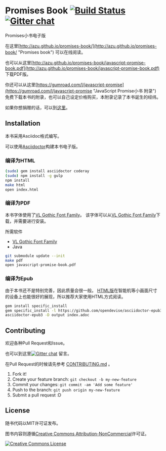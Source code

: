 # Promises Book [![Build Status](https://travis-ci.org/azu/promises-book.svg)](https://travis-ci.org/azu/promises-book) [![Gitter chat](https://badges.gitter.im/azu/promises-book.png)](https://gitter.im/azu/promises-book)

Promises小书电子版

在这里[http://azu.github.io/promises-book/](http://azu.github.io/promises-book/ "Promises book") 可以在线阅读。

也可以从这里[http://azu.github.io/promises-book/javascript-promise-book.pdf](http://azu.github.io/promises-book/javascript-promise-book.pdf) 下载PDF版。

你还可以从这里[https://gumroad.com/l/javascript-promise](https://gumroad.com/l/javascript-promise "JavaScript Promise小书 附录") 免费下载本书的附录，也可以自己设定价格购买，本附录记录了本书诞生的经纬。


如果你想捐赠的话，可以到[这里](https://gumroad.com/l/javascript-promise "JavaScript Promise小书 附录")。

## Installation

本书采用Asciidoc格式编写。

可以使用[Asciidoctor](http://asciidoctor.org/ "Asciidoctor")构建本书电子版。

### 编译为HTML

``` sh
(sudo) gem install asciidoctor coderay
(sudo) npm install -g gulp
npm install
make html
open index.html
```

### 编译为PDF

本书字体使用了[VL Gothic Font Family](http://vlgothic.dicey.org/ "VL Gothic Font Family")。
该字体可以从[VL Gothic Font Family](http://vlgothic.dicey.org/download.html "VL Gothic Font Family")下载，并需要进行安装。


所需软件

* [VL Gothic Font Family](http://vlgothic.dicey.org/ "VL Gothic Font Family")
* Java

``` sh
git submodule update --init
make pdf
open javascript-promise-book.pdf
```

### 编译为Epub

由于本书还不是特别完善，因此质量会很一般。
[HTML版](http://azu.github.io/promises-book/)在智能机等小画面尺寸的设备上也能很好的展现，所以推荐大家使用HTML方式阅读。


``` sh
gem install specific_install
gem specific_install -l https://github.com/opendevise/asciidoctor-epub3
asciidoctor-epub3 -D output index.adoc
```

## Contributing

欢迎各种Pull Request和Issue。

也可以到这里[![Gitter chat](https://badges.gitter.im/azu/promises-book.png)](https://gitter.im/azu/promises-book) 留言。

在Pull Request的时候请先参考 [CONTRIBUTING.md](CONTRIBUTING.md "CONTRIBUTING.md") 。

1. Fork it!
2. Create your feature branch: `git checkout -b my-new-feature`
3. Commit your changes: `git commit -am 'Add some feature'`
4. Push to the branch: `git push origin my-new-feature`
5. Submit a pull request :D

## License

随书代码以MIT许可证发布。


图书内容则遵循<a rel="license" href="http://creativecommons.org/licenses/by-nc/4.0/">Creative Commons Attribution-NonCommercial</a>许可证。

<a rel="license" href="http://creativecommons.org/licenses/by-nc/4.0/"><img alt="Creative Commons License" style="border-width:0" src="http://i.creativecommons.org/l/by-nc/4.0/88x31.png" /></a>